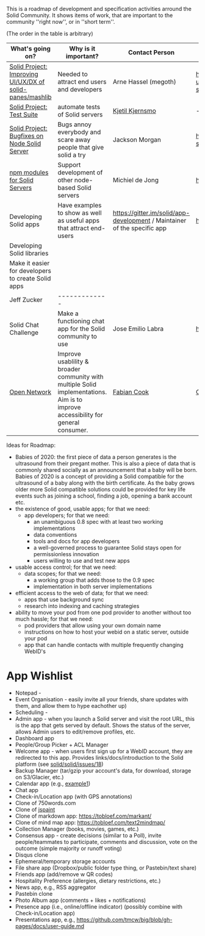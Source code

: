 This is a roadmap of development and specification activities arround the Solid Community. It shows items of work, that are important to the community ''right now'', or in ''short term''.

(The order in the table is arbitrary)

| What's going on? | Why is it important? | Contact Person | More Info |
| ------------- | ------------- | ------------- | ------------- |
| [Solid Project: Improving UI/UX/DX of solid-panes/mashlib](https://github.com/orgs/solid/projects/4) | Needed to attract end users and developers | Arne Hassel (megoth) |  https://forum.solidproject.org/t/improving-ui-ux-dx-of-solid-panes-mashlib-aka-solid-data-browser/1541|
| [Solid Project: Test Suite](https://github.com/orgs/solid/projects/5) | automate tests of Solid servers | [Kjetil Kjernsmo](https://github.com/kjetilk) | ------------- |
| [Solid Project: Bugfixes on Node Solid Server](https://github.com/orgs/solid/projects/2) | Bugs annoy everybody and scare away people that give solid a try | Jackson Morgan| https://github.com/solid/node-solid-server/issues |
| [npm modules for Solid Servers](https://github.com/orgs/inrupt/projects/1)| Support development of other node-based Solid servers | Michiel de Jong | https://github.com/orgs/inrupt/projects/1 |
| Developing Solid apps | Have examples to show as well as  useful apps that attract end-users| https://gitter.im/solid/app-development / Maintainer of the specific app| https://github.com/solid/solid-apps |
| Developing Solid libraries
| Make it easier for  developers to create Solid apps
| Jeff Zucker|------------- |
| Solid Chat Challenge | Make a functioning chat app for the Solid community to use | Jose Emilio Labra | https://gitter.im/solid/chat-app |
| [Open Network](https://open-network.dev/) | Improve usablility & broader community with multiple Solid implementations. Aim is to improve accessibility for general consumer. | [Fabian Cook](https://open-network.dev/#contact) | [Open Network Development webite](https://open-network.dev/) |

Ideas for Roadmap: 
* Babies of 2020: the first piece of data a person generates is the ultrasound from their pregant mother. This is also a piece of data that is commonly shared socially as an announcement that a baby will be born. Babies of 2020 is a concept of providing a Solid compatible for the ultrasound of a baby along with the birth certificate. As the baby grows older more Solid compatible solutions could be provided for key life events such as joining a school, finding a job, opening a bank account etc. 
* the existence of good, usable apps; for that we need:
  * app developers; for that we need:
    * an unambiguous 0.8 spec with at least two working implementations
    * data conventions
    * tools and docs for app developers
    * a well-governed process to guarantee Solid stays open for permissionless innovation
    * users willing to use and test new apps
* usable access control; for that we need:
  * data scopes; for that we need:
    * a working group that adds those to the 0.9 spec
    * implementation in both server implementations
* efficient access to the web of data; for that we need:
  * apps that use background sync
  * research into indexing and caching strategies
* ability to move your pod from one pod provider to another without too much hassle; for that we need:
  * pod providers that allow using your own domain name
  * instructions on how to host your webid on a static server, outside your pod
  * app that can handle contacts with multiple frequently changing WebID's

# App Wishlist

* Notepad - 
* Event Organisation - easily invite all your friends, share updates with them, and allow them to hype eachother up)
* Scheduling - 
* Admin app - when you launch a Solid server and visit the root URL,
    this is the app that gets served by default. Shows the status of the
    server, allows Admin users to edit/remove profiles, etc.
* Dashboard app
* People/Group Picker + ACL Manager
* Welcome app - when users first sign up for a WebID account, they are redirected to this app. Provides links/docs/introduction to the Solid platform (see [solid/solid/issues/18](https://github.com/solid/solid/issues/18))
* Backup Manager (tar/gzip your account's data, for download, storage on S3/Glacier, etc.)
* Calendar app (e.g., [example1](http://ui.toast.com/tui-calendar/))
* Chat app
* Check-in/Location app (with GPS annotations)
* Clone of 750words.com
* Clone of [jspaint](https://github.com/1j01/jspaint)
* Clone of markdown app: https://tobloef.com/markant/
* Clone of mind map app: https://tobloef.com/text2mindmap/
* Collection Manager (books, movies, games, etc.)
* Consensus app - create decisions (similar to a Poll), invite people/teammates to participate, comments and discussion, vote on the outcome (simple majority or runoff voting)
* Disqus clone
* Ephemeral/temporary storage accounts
* File share app (Dropbox/public folder type thing, or Pastebin/text share)
* Friends app (add/remove w QR codes)
* Hospitality Preference (allergies, dietary restrictions, etc.)
* News app, e.g., RSS aggregator
* Pastebin clone
* Photo Album app (comments + likes + notifications)
* Presence app (i.e., online/offline indicator) (possibly combine with Check-in/Location app)
* Presentations app, e.g., https://github.com/tmcw/big/blob/gh-pages/docs/user-guide.md
